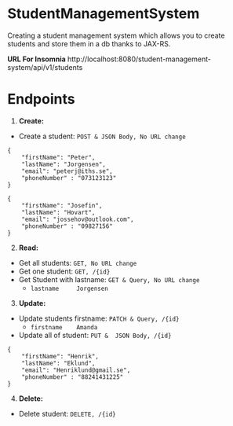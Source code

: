 # StudentManagementSystem
Creating a student management system which allows you to create students and store them in a db thanks to JAX-RS.

**URL For Insomnia** 
http://localhost:8080/student-management-system/api/v1/students


# Endpoints


1. **Create:**
- Create a student: `POST & JSON Body, No URL change`
```
{
	"firstName": "Peter",
	"lastName": "Jorgensen",
	"email": "peterj@iths.se",
	"phoneNumber" : "073123123"
}

{
	"firstName": "Josefin",
	"lastName": "Hovart",
	"email": "jossehov@outlook.com",
	"phoneNumber" : "09827156"
}
```

2. **Read:**
- Get all students: `GET, No URL change`
- Get one student: `GET, /{id}`
- Get Student with lastname: `GET & Query, No URL change`
  - ``lastname     Jorgensen``

3. **Update:**
- Update students firstname: `PATCH & Query, /{id}`
  - ``firstname    Amanda`` 
-  Update all of student: `PUT &  JSON Body, /{id}`
```
{
	"firstName": "Henrik",
	"lastName": "Eklund",
	"email": "Henriklund@gmail.se",
	"phoneNumber" : "88241431225"
}
```

4. **Delete:**
- Delete student: `DELETE, /{id}` 
